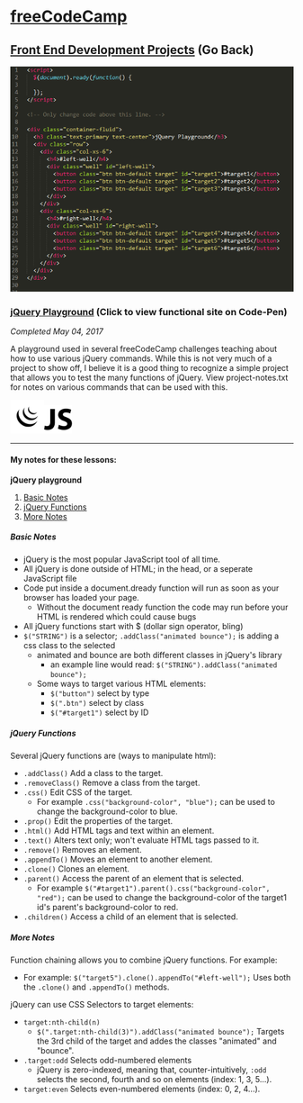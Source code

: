 # [freeCodeCamp](https://github.com/Squibs/freeCodeCamp#freecodecamp)

## [Front End Development Projects](https://github.com/Squibs/freeCodeCamp/tree/master/Front%20End%20Development%20Certification#jquery-playground) (Go Back)

<a href="https://codepen.io/Sulph/pen/aWEyaK" target="_blank"><img src="../../Images/screenshot-jquery-playground.png" height="400" alt="Screenshot of jQuery Playground html and jQuery source code."/></a>

### [jQuery Playground](https://codepen.io/Sulph/pen/aWEyaK) (Click to view functional site on Code-Pen)

<em>Completed May 04, 2017</em>

A playground used in several freeCodeCamp challenges teaching about how to use various jQuery commands. While this is not very much of a project to show off, I believe it is a good thing to recognize a simple project that allows you to test the many functions of jQuery. View project-notes.txt for notes on various commands that can be used with this.

<img src="../../Images/icon-jquery.png" height="60" alt="jQuery Icon"/><img src="../../Images/icon-javascript.png" height="50" alt="JavaScript Icon"/>

---

#### My notes for these lessons:

<b>jQuery playground</b>

1. [Basic Notes](#basic-notes)
2. [jQuery Functions](jquery-functions)
3. [More Notes](#more-notes)

##### Basic Notes

- jQuery is the most popular JavaScript tool of all time.
- All jQuery is done outside of HTML; in the head, or a seperate JavaScript file 
- Code put inside a document.dready function will run as soon as your browser has loaded your page.
	- Without the document ready function the code may run before your HTML is rendered which could cause bugs
- All jQuery functions start with $ (dollar sign operator, bling)
- ```$("STRING")``` is a selector; ```.addClass("animated bounce");``` is adding a css class to the selected
	- animated and bounce are both different classes in jQuery's library
		- an example line would read: ```$("STRING").addClass("animated bounce");```
	- Some ways to target various HTML elements:
		- ```$("button")``` select by type
		- ```$(".btn")``` select by class
		- ```$("#target1")``` select by ID

##### jQuery Functions

Several jQuery functions are (ways to manipulate html):
 - ```.addClass()``` Add a class to the target.
 - ```.removeClass()``` Remove a class from the target.
 - ```.css()``` Edit CSS of the target.
 	- For example ```.css("background-color", "blue");``` can be used to change the background-color to blue.
 - ```.prop()``` Edit the properties of the target.
 - ```.html()``` Add HTML tags and text within an element.
 - ```.text()``` Alters text only; won't evaluate HTML tags passed to it.
 - ```.remove()``` Removes an element.
 - ```.appendTo()``` Moves an element to another element.
 - ```.clone()``` Clones an element.
 - ```.parent()``` Access the parent of an element that is selected.
 	- For example ```$("#target1").parent().css("background-color", "red");``` can be used to change the background-color of the target1 id's parent's background-color to red.
 - ```.children()``` Access a child of an element that is selected.

##### More Notes

Function chaining allows you to combine jQuery functions. For example:
- For example: ```$("target5").clone().appendTo("#left-well");``` Uses both the ```.clone()``` and ```.appendTo()``` methods.

jQuery can use CSS Selectors to target elements:
- ```target:nth-child(n)```
	- ```$(".target:nth-child(3)").addClass("animated bounce");``` Targets the 3rd child of the target and addes the classes "animated" and "bounce".
- ```.target:odd``` Selects odd-numbered elements
	- jQuery is zero-indexed, meaning that, counter-intuitively, ```:odd``` selects the second, fourth and so on elements (index: 1, 3, 5...).
- ```target:even``` Selects even-numbered elements (index: 0, 2, 4...).
